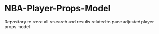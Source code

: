# NBA-Player-Props-Model
Repository to store all research and results related to pace adjusted player props model

